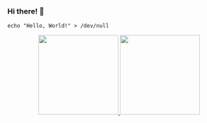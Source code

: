 ### Hi there! 👋

```shell
echo "Hello, World!" > /dev/null
```

<div align="center">
  <a href="#">
    <img height="180rem" src="https://github-readme-stats.vercel.app/api?username=axieax&count_private=true&include_all_commits=true&custom_title=%E2%9C%A8%20axieax%27s%20GitHub%20Stats&show_icons=true&bg_color=ffffff00&text_color=0055ff" />
    <img height="180rem" src="https://github-readme-stats.vercel.app/api/top-langs/?username=axieax&langs_count=8&layout=compact&bg_color=ffffff00&text_color=0055ff" />
  </a>
</div>
  
<!--
**axieax/axieax** is a ✨ _special_ ✨ repository because its `README.md` (this file) appears on your GitHub profile.

Here are some ideas to get you started:

- 🔭 I’m currently working on ...
- 🌱 I’m currently learning ...
- 👯 I’m looking to collaborate on ...
- 🤔 I’m looking for help with ...
- 💬 Ask me about ...
- 📫 How to reach me: ...
- 😄 Pronouns: ...
- ⚡ Fun fact: ...
-->
